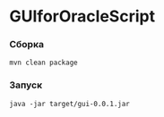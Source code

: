 # GUIforOracleScript #

### Сборка
```
mvn clean package
```

### Запуск
```
java -jar target/gui-0.0.1.jar
